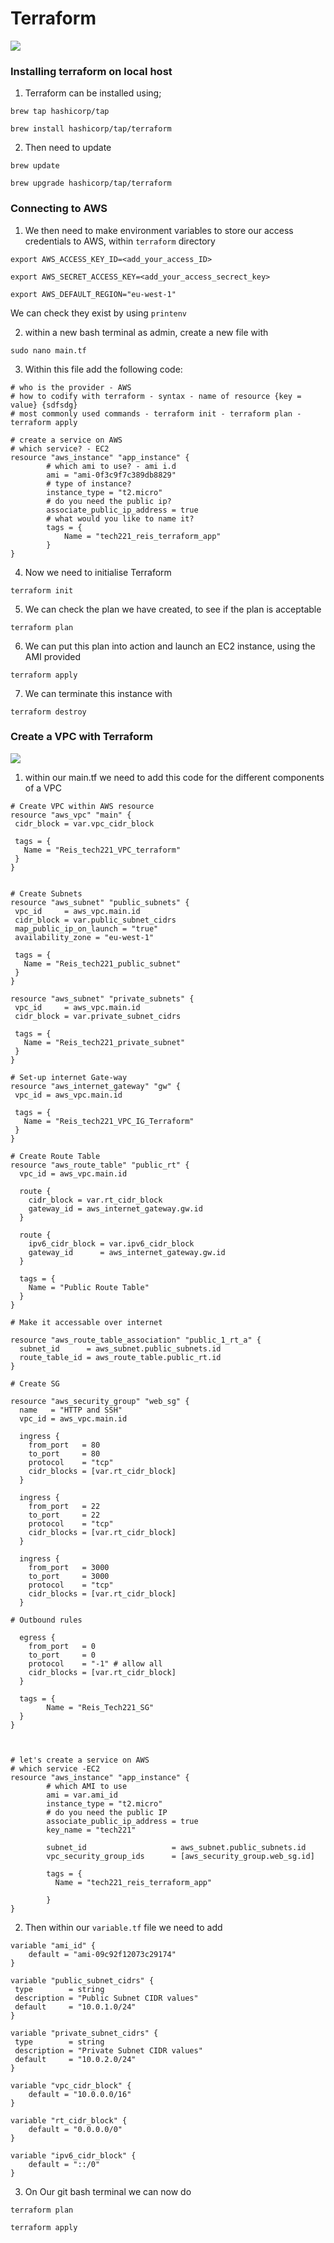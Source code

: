 # Terraform

![](terraform.png)

### Installing terraform on local host

1. Terraform can be installed using;

```
brew tap hashicorp/tap

brew install hashicorp/tap/terraform
```

2. Then need to update 

```
brew update

brew upgrade hashicorp/tap/terraform
```

### Connecting to AWS

1. We then need to make environment variables to store our access credentials to AWS, within `terraform` directory

```
export AWS_ACCESS_KEY_ID=<add_your_access_ID>

export AWS_SECRET_ACCESS_KEY=<add_your_access_secrect_key>

export AWS_DEFAULT_REGION="eu-west-1"
```

We can check they exist by using `printenv`

2. within a new bash terminal as admin, create a new file with 

```
sudo nano main.tf
```

3. Within this file add the following code:

```
# who is the provider - AWS
# how to codify with terraform - syntax - name of resource {key = value} {sdfsdg}
# most commonly used commands - terraform init - terraform plan - terraform apply

# create a service on AWS
# which service? - EC2
resource "aws_instance" "app_instance" {
        # which ami to use? - ami i.d
        ami = "ami-0f3c9f7c389db8829"
        # type of instance?
        instance_type = "t2.micro"
        # do you need the public ip?
        associate_public_ip_address = true
        # what would you like to name it?
        tags = {
            Name = "tech221_reis_terraform_app"
        }
}
```

4. Now we need to initialise Terraform 

```
terraform init
```

5. We can check the plan we have created, to see if the plan is acceptable

```
terraform plan
```

6. We can put this plan into action and launch an EC2 instance, using the AMI provided

```
terraform apply
```

7. We can terminate this instance with 

```
terraform destroy
```

### Create a VPC with Terraform 

![](TerraformHybrid.jpeg)

1. within our main.tf we need to add this code for the different components of a VPC

```
# Create VPC within AWS resource
resource "aws_vpc" "main" {
 cidr_block = var.vpc_cidr_block

 tags = {
   Name = "Reis_tech221_VPC_terraform"
 }
}


# Create Subnets
resource "aws_subnet" "public_subnets" {
 vpc_id     = aws_vpc.main.id
 cidr_block = var.public_subnet_cidrs
 map_public_ip_on_launch = "true"
 availability_zone = "eu-west-1"

 tags = {
   Name = "Reis_tech221_public_subnet"
 }
}

resource "aws_subnet" "private_subnets" {
 vpc_id     = aws_vpc.main.id
 cidr_block = var.private_subnet_cidrs

 tags = {
   Name = "Reis_tech221_private_subnet"
 }
}

# Set-up internet Gate-way
resource "aws_internet_gateway" "gw" {
 vpc_id = aws_vpc.main.id
 
 tags = {
   Name = "Reis_tech221_VPC_IG_Terraform"
 }
}
  
# Create Route Table
resource "aws_route_table" "public_rt" {
  vpc_id = aws_vpc.main.id

  route {
    cidr_block = var.rt_cidr_block
    gateway_id = aws_internet_gateway.gw.id
  }
 
  route {
    ipv6_cidr_block = var.ipv6_cidr_block
    gateway_id      = aws_internet_gateway.gw.id
  }
    
  tags = {
    Name = "Public Route Table"
  }
}
    
# Make it accessable over internet
    
resource "aws_route_table_association" "public_1_rt_a" {
  subnet_id      = aws_subnet.public_subnets.id
  route_table_id = aws_route_table.public_rt.id
}

# Create SG

resource "aws_security_group" "web_sg" {
  name   = "HTTP and SSH" 
  vpc_id = aws_vpc.main.id
        
  ingress {
    from_port   = 80
    to_port     = 80
    protocol    = "tcp"
    cidr_blocks = [var.rt_cidr_block]
  }
  
  ingress {
    from_port   = 22
    to_port     = 22
    protocol    = "tcp"
    cidr_blocks = [var.rt_cidr_block]
  }

  ingress {
    from_port   = 3000
    to_port     = 3000
    protocol    = "tcp"
    cidr_blocks = [var.rt_cidr_block]
  }

# Outbound rules 

  egress {
    from_port   = 0
    to_port     = 0
    protocol    = "-1" # allow all
    cidr_blocks = [var.rt_cidr_block]
  }

  tags = {
        Name = "Reis_Tech221_SG"
  }
}



# let's create a service on AWS
# which service -EC2
resource "aws_instance" "app_instance" {
        # which AMI to use
        ami = var.ami_id
        instance_type = "t2.micro"
        # do you need the public IP
        associate_public_ip_address = true
        key_name = "tech221"
    
        subnet_id                   = aws_subnet.public_subnets.id
        vpc_security_group_ids      = [aws_security_group.web_sg.id]
  
        tags = {
          Name = "tech221_reis_terraform_app"
    
        }
}  
```

2. Then within our `variable.tf` file we need to add

```
variable "ami_id" {
    default = "ami-09c92f12073c29174"
}

variable "public_subnet_cidrs" {
 type        = string
 description = "Public Subnet CIDR values"
 default     = "10.0.1.0/24"
}
 
variable "private_subnet_cidrs" {
 type        = string
 description = "Private Subnet CIDR values"
 default     = "10.0.2.0/24"
}

variable "vpc_cidr_block" {
    default = "10.0.0.0/16"
}

variable "rt_cidr_block" {
    default = "0.0.0.0/0"
}

variable "ipv6_cidr_block" {
    default = "::/0"
}
```

3. On Our git bash terminal we can now do 

```
terraform plan

terraform apply
```
